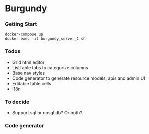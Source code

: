# Burgundy

### Getting Start
```shell
docker-compose up
docker exec -it burgundy_server_1 sh
```

### Todos
- Grid html editor
- ListTable tabs to categorize columns
- Base nav styles
- Code generator to generate resource models, apis and admin UI
- Editable table cells
- i18n

### To decide
- Support sql or nosql db? Or both?

### Code generator
